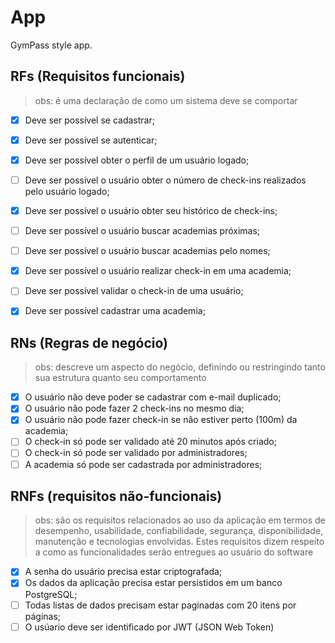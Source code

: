 # App

GymPass style app.

## RFs (Requisitos funcionais) 
> obs: é uma declaração de como um sistema deve se comportar

- [x] Deve ser possível se cadastrar;
- [x] Deve ser possível se autenticar;
- [x] Deve ser possível obter o perfil de um usuário logado;
- [ ] Deve ser possível o usuário obter o número de check-ins realizados pelo usuário logado;
- [x] Deve ser possível o usuário obter seu histórico de check-ins;
- [ ] Deve ser possível o usuário buscar academias próximas;
- [ ] Deve ser possível o usuário buscar academias pelo nomes;
- [x] Deve ser possível o usuário realizar check-in em uma academia;
- [ ] Deve ser possível validar o check-in de uma usuário;
- [x] Deve ser possível cadastrar uma academia;


## RNs (Regras de negócio)
> obs: descreve um aspecto do negócio, definindo ou restringindo tanto sua estrutura quanto seu comportamento

- [x] O usuário não deve poder se cadastrar com e-mail duplicado;
- [x] O usuário não pode fazer 2 check-ins no mesmo dia;
- [x] O usuário não pode fazer check-in se não estiver perto (100m) da academia;
- [ ] O check-in só pode ser validado até 20 minutos após criado;
- [ ] O check-in só pode ser validado por administradores;
- [ ] A academia só pode ser cadastrada por administradores;

## RNFs (requisitos não-funcionais)
> obs:  são os requisitos relacionados ao uso da aplicação em termos de desempenho, usabilidade, confiabilidade, segurança, disponibilidade, manutenção e tecnologias envolvidas. Estes requisitos dizem respeito a como as funcionalidades serão entregues ao usuário do software

- [x] A senha do usuário precisa estar criptografada;
- [x] Os dados da aplicação precisa estar persistidos em um banco PostgreSQL;
- [ ] Todas listas de dados precisam estar paginadas com 20 itens por páginas;
- [ ] O usúario deve ser identificado por JWT (JSON Web Token)
